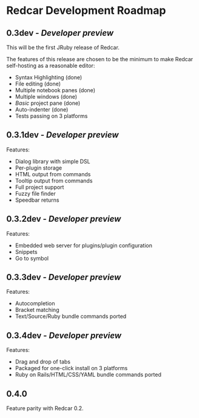 
Redcar Development Roadmap
==========================

0.3dev - *Developer preview*
----------------------------

This will be the first JRuby release of Redcar. 

The features of this release are chosen to be the minimum to make Redcar self-hosting as a reasonable editor:

  * Syntax Highlighting           (done)
  * File editing                  (done)
  * Multiple notebook panes       (done)
  * Multiple windows              (done)
  * _Basic_ project pane          (done)
  * Auto-indenter                 (done)
  * Tests passing on 3 platforms 

0.3.1dev - *Developer preview*
------------------------------

Features:

  * Dialog library with simple DSL
  * Per-plugin storage
  * HTML output from commands
  * Tooltip output from commands
  * Full project support
  * Fuzzy file finder
  * Speedbar returns
  
0.3.2dev - *Developer preview*
------------------------------

Features:

  * Embedded web server for plugins/plugin configuration
  * Snippets
  * Go to symbol
  
0.3.3dev - *Developer preview*
------------------------------

Features:

  * Autocompletion
  * Bracket matching
  * Text/Source/Ruby bundle commands ported
  
0.3.4dev - *Developer preview*
------------------------------

Features: 

  * Drag and drop of tabs
  * Packaged for one-click install on 3 platforms
  * Ruby on Rails/HTML/CSS/YAML bundle commands ported
  
0.4.0
-----

Feature parity with Redcar 0.2.






